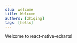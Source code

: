 ```yaml
---
slug: welcome
title: Welcome
authors: [zhiqing]
tags: [hello]
---
```


Welcome to react-native-echarts!